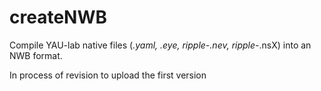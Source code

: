 # createNWB
Compile YAU-lab native files (*.yaml, *.eye, ripple-*.nev, ripple-*.nsX) into an NWB format.

In process of revision to upload the first version
